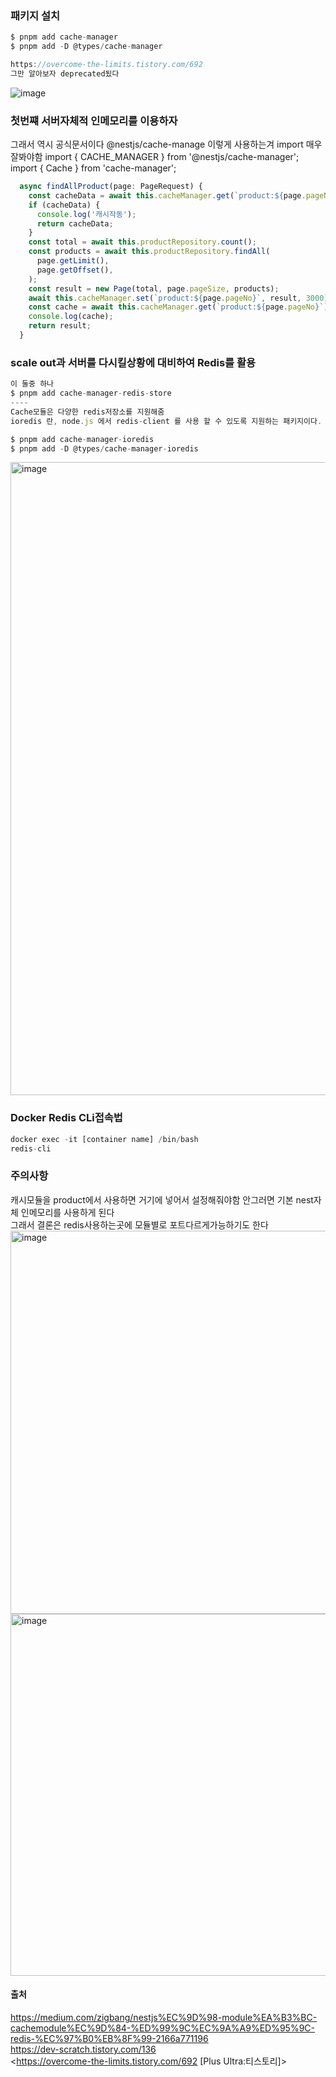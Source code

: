 ### 패키지 설치

```ts
$ pnpm add cache-manager
$ pnpm add -D @types/cache-manager

https://overcome-the-limits.tistory.com/692
그만 알아보자 deprecated됬다
```
![image](https://github.com/cwangg897/Nest-Record/assets/79621675/c4f469c3-b779-4339-bfe2-8b6e975a26d8)



### 첫번쨰 서버자체적 인메모리를 이용하자
그래서 역시 공식문서이다
 @nestjs/cache-manage
이렇게 사용하는겨 import 매우 잘봐야함
import { CACHE_MANAGER } from '@nestjs/cache-manager';
import { Cache } from 'cache-manager';

```ts
  async findAllProduct(page: PageRequest) {
    const cacheData = await this.cacheManager.get(`product:${page.pageNo}`);
    if (cacheData) {
      console.log('캐시작동');
      return cacheData;
    }
    const total = await this.productRepository.count();
    const products = await this.productRepository.findAll(
      page.getLimit(),
      page.getOffset(),
    );
    const result = new Page(total, page.pageSize, products);
    await this.cacheManager.set(`product:${page.pageNo}`, result, 3000);
    const cache = await this.cacheManager.get(`product:${page.pageNo}`);
    console.log(cache);
    return result;
  }
```






### scale out과 서버를 다시킬상황에 대비하여 Redis를 활용
```ts
이 둘중 하나
$ pnpm add cache-manager-redis-store
----
Cache모듈은 다양한 redis저장소를 지원해줌
ioredis 란, node.js 에서 redis-client 를 사용 할 수 있도록 지원하는 패키지이다.

$ pnpm add cache-manager-ioredis 
$ pnpm add -D @types/cache-manager-ioredis
```
<img width="1013" alt="image" src="https://github.com/cwangg897/Nest-Record/assets/79621675/610c806f-115d-40d1-aa07-b4c7ba4b3e06">


### Docker Redis CLi접속법
```ts
docker exec -it [container name] /bin/bash
redis-cli
```

### 주의사항
캐시모듈을 product에서 사용하면 거기에 넣어서 설정해줘야함 안그러면 기본 nest자체 인메모리를 사용하게 된다 <br>
그래서 결론은 redis사용하는곳에 모듈별로 포트다르게가능하기도 한다 <br>
<img width="613" alt="image" src="https://github.com/cwangg897/Nest-Record/assets/79621675/a989095e-4b02-407b-989a-35d6f0c380aa"> <br>
<img width="579" alt="image" src="https://github.com/cwangg897/Nest-Record/assets/79621675/d1377b4f-e0d7-4d4d-b78c-90b2a1a60c22"> <br>




#### 출처
<https://medium.com/zigbang/nestjs%EC%9D%98-module%EA%B3%BC-cachemodule%EC%9D%84-%ED%99%9C%EC%9A%A9%ED%95%9C-redis-%EC%97%B0%EB%8F%99-2166a771196> <br>
<https://dev-scratch.tistory.com/136> <br>
<https://overcome-the-limits.tistory.com/692 [Plus Ultra:티스토리]> <br>
